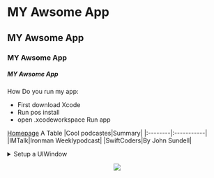# MY Awsome App
## MY Awsome App
### MY Awsome App
##### MY Awsome App
How Do you run my app: 
* First download Xcode
* Run pos install
* open .xcodeworkspace
Run app

[Homepage](http://google.com/)
A Table
|Cool podcastes|Summary|
|:--------|:-----------|
|IMTalk|Ironman Weeklypodcast|
|SwiftCoders|By John Sundell|
<details>
  <summary>Setup a UIWindow</summary>
  
  ```swift
  window = UIWindow...
  
  ```
  </details>
<p align="center">
<img src="http://www.petsworld.in/blog/wp-content/uploads/2014/09/adorable-cat.jpg">
  
  
  
  

